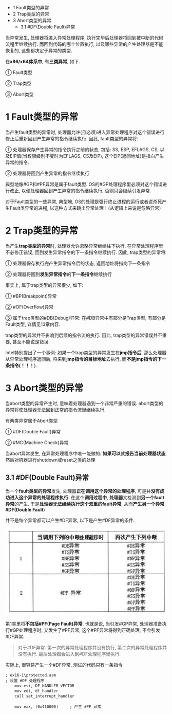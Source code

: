 - 1 Fault类型的异常
- 2 Trap类型的异常
- 3 Abort类型的异常
    - 3.1 \#DF(Double Fault)异常

当异常发生, 处理器将进入异常处理程序, 执行完毕后处理器将回到被中断的代码流程里继续执行. 而回到代码的哪个位置执行, 以及哪些异常的产生处理器是不能恢复的, 这些都决定于异常的类型.

在**x86/x64体系中**, 有**三类异常**, 如下.

① Fault类型

② Trap类型

③ Abort类型

# 1 Fault类型的异常

当产生fault类型的异常时, 处理器允许(且必须)进入异常处理程序对这个错误进行修正后重新回到产生异常的指令继续执行. 因此, fault类型的异常将:

① 处理器保存产生异常的指令执行之前的状态, 包括: SS, ESP, EFLAGS, CS, 以及EIP值(当权限级别不变时为EFLAGS, CS及EIP), 这个EIP(返回地址)是指向产生异常的指令.

② 处理器将回到产生异常的指令继续执行

典型地像\#GP和\#PF异常是属于fault类型. OS的\#GP处理程序里必须对这个错误进行改正, 以便处理器回到产生异常的指令继续执行, 否则只会继续引发异常.

对于Fault类型的一些异常, 典型地, OS的处理是强行终止进程的运行或者说杀死产生Fault类异常的进程, 以这种方式来跳出异常处理！(从逻辑上来说是忽略异常)

# 2 Trap类型的异常

当产生**trap类型的异常**时, 处理器允许忽略异常继续往下执行. 在异常处理程序里不必修正错误, 回到发生异常指令的下一条指令继续执行. 因此, trap类型的异常将:

① 处理器保存执行完产生异常指令后的状态, 返回地址将指向下一条指令

② 处理器将回到**发生异常指令**的**下一条指令**继续执行

事实上, 属于trap类型的异常很少, 如下:

① \#BP(Breakpoint)异常

② \#OF(Overflow)异常

③ 属于trap类型的\#DB(Debug)异常: 在\#DB异常中有部分是Trap类型, 有部分是Fault类型, 详情见13章内容.

trap类型的异常并不影响到后续的指令流的执行. 因此, trap类型的异常错误并不重要, 甚至不能说是错误.

Intel特别提出了一个事例: 如果一个trap类型的异常发生在**jmp指令后**, 那么处理器从异常处理程序返回后, 将来到**jmp指令的目标地址**去执行, 而**不是jmp指令的下一条指令(！！！**).

# 3 Abort类型的异常

当abort类型的异常产生时, 意味着处理器遇到一个非常严重的错误. abort类型的异常将使处理器无法回到正常的指令流里继续执行.

有两类异常属于Abort类型

① \#DF(Double Fault)异常

② \#MC(Machine Check)异常

当abort异常发生, 在异常处理程序中唯一能做的: **如果可以**就**报告当前处理器状态**, 然后对机器进行shutdown或reset之类的处理

## 3.1 \#DF(Double Fault)异常

当一个**fault类型的异常**发生, 处理器**正在调用这个异常的处理程序**, 可是并**没有成功进入这个异常的处理程序执行**. 在这个**调用过程中**, **处理器**又检测到**另一个fault异常**的产生. 于是**处理器无法继续执行这个双重的fault异常**, 从而**产生另一个异常\#DF(Double Fault**)

并不是每个异常都可以产生\#DF异常, 以下是产生\#DF异常的条件.

![config](./images/4.png)

第1类里将**不包括\#PF(Page Fault)异常**. 也就是说, 当引发\#GP异常, 处理器准备执行\#GP处理程序时, 又发生了\#PF异常, 这个\#PF异常将得到正确处理, 不会引发\#DF异常.

>对于\#DF异常. 第一次的异常处理程序并没有执行, 第二次的异常处理程序并没有执行. 最后处理器会进入到\#DF处理程序里执行.

实际上, 很容易产生一个\#DF异常, 测试的代码只有一条指令

```x86asm
; ex16-1\protected.asm
; 设置 #DF 处理程序
    mov esi, DF_HANDLER_VECTOR
    mov edi, df_handler
    call set_interrupt_handler
    
    mov eax, [0x410000]     ; 产生 #PF 异常